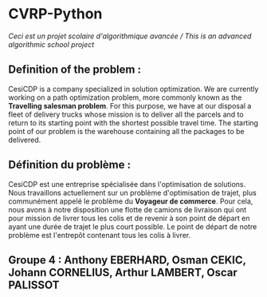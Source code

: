 # CVRP-Python

*Ceci est un projet scolaire d'algorithmique avancée / This is an advanced algorithmic school project*

## Definition of the problem :

CesiCDP is a company specialized in solution optimization. 
We are currently working on a path optimization problem, more commonly known as the __Travelling salesman problem__. For this purpose, we have at our disposal a fleet of delivery trucks whose mission is to deliver all the parcels and to return to its starting point with the shortest possible travel time. The starting point of our problem is the warehouse containing all the packages to be delivered. 


## Définition du problème : 

CesiCDP est une entreprise spécialisée dans l'optimisation de solutions. 
Nous travaillons actuellement sur un problème d'optimisation de trajet, plus communément appelé le problème du __Voyageur de commerce__. Pour cela, nous avons à notre disposition une flotte de camions de livraison qui ont pour mission de livrer tous les colis et de revenir à son point de départ en ayant une durée de trajet le plus court possible. Le point de départ de notre problème est l'entrepôt contenant tous les colis à livrer. 


## Groupe 4  : Anthony EBERHARD, Osman CEKIC, Johann CORNELIUS, Arthur LAMBERT, Oscar PALISSOT

